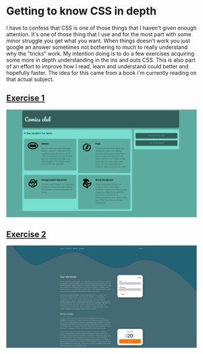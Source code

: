 # Getting to know CSS in depth

I have to confess that CSS is one of those things that I haven't given enough attention. It's one of those thing that I use and for the most part with some minor struggle you get what you want. When things doesn't work you just google an answer sometimes not bothering to much to really understand why the "tricks" work. My intention doing is to do a few exercises acquiring some more in depth understanding in the ins and outs CSS. This is also part of an effort to improve how I read, learn and understand could better and hopefully faster. The idea for this came from a book i'm currently reading on that actual subject.

## [Exercise 1](./floats)
 ![first](./floats/img/readme/floatpage.png)   

 ## [Exercise 2](./flex)
 ![first](./flex/img/readme/layout.png)   